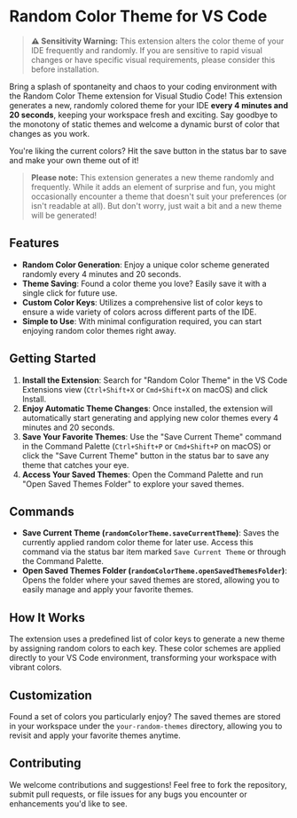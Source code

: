 # Random Color Theme for VS Code

> **⚠️ Sensitivity Warning:** This extension alters the color theme of your IDE frequently and randomly. If you are sensitive to rapid visual changes or have specific visual requirements, please consider this before installation.


Bring a splash of spontaneity and chaos to your coding environment with the Random Color Theme extension for Visual Studio Code! This extension generates a new, randomly colored theme for your IDE **every 4 minutes and 20 seconds**, keeping your workspace fresh and exciting. Say goodbye to the monotony of static themes and welcome a dynamic burst of color that changes as you work.

You're liking the current colors? Hit the save button in the status bar to save and make your own theme out of it!

> **Please note:** This extension generates a new theme randomly and frequently. While it adds an element of surprise and fun, you might occasionally encounter a theme that doesn't suit your preferences (or isn't readable at all). But don't worry, just wait a bit and a new theme will be generated!

## Features

- **Random Color Generation**: Enjoy a unique color scheme generated randomly every 4 minutes and 20 seconds.
- **Theme Saving**: Found a color theme you love? Easily save it with a single click for future use.
- **Custom Color Keys**: Utilizes a comprehensive list of color keys to ensure a wide variety of colors across different parts of the IDE.
- **Simple to Use**: With minimal configuration required, you can start enjoying random color themes right away.

## Getting Started

1. **Install the Extension**: Search for "Random Color Theme" in the VS Code Extensions view (`Ctrl+Shift+X` or `Cmd+Shift+X` on macOS) and click Install.
2. **Enjoy Automatic Theme Changes**: Once installed, the extension will automatically start generating and applying new color themes every 4 minutes and 20 seconds.
3. **Save Your Favorite Themes**: Use the "Save Current Theme" command in the Command Palette (`Ctrl+Shift+P` or `Cmd+Shift+P` on macOS) or click the "Save Current Theme" button in the status bar to save any theme that catches your eye.
4. **Access Your Saved Themes**: Open the Command Palette and run "Open Saved Themes Folder" to explore your saved themes.

## Commands

- **Save Current Theme (`randomColorTheme.saveCurrentTheme`)**: Saves the currently applied random color theme for later use. Access this command via the status bar item marked `Save Current Theme` or through the Command Palette.
- **Open Saved Themes Folder (`randomColorTheme.openSavedThemesFolder`)**: Opens the folder where your saved themes are stored, allowing you to easily manage and apply your favorite themes.

## How It Works

The extension uses a predefined list of color keys to generate a new theme by assigning random colors to each key. These color schemes are applied directly to your VS Code environment, transforming your workspace with vibrant colors.

## Customization

Found a set of colors you particularly enjoy? The saved themes are stored in your workspace under the `your-random-themes` directory, allowing you to revisit and apply your favorite themes anytime.

## Contributing

We welcome contributions and suggestions! Feel free to fork the repository, submit pull requests, or file issues for any bugs you encounter or enhancements you'd like to see.